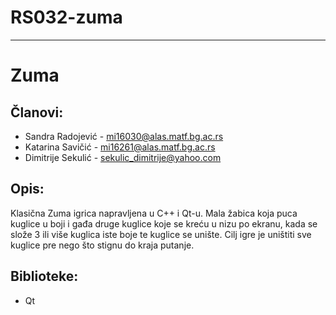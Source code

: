 # RS032-zuma
---
# Zuma
## Članovi:
* Sandra Radojević - mi16030@alas.matf.bg.ac.rs
* Katarina Savičić - mi16261@alas.matf.bg.ac.rs
* Dimitrije Sekulić - sekulic_dimitrije@yahoo.com

## Opis:
Klasična Zuma igrica napravljena u C++ i Qt-u. Mala žabica koja puca kuglice u boji i gađa druge kuglice koje se kreću u nizu po ekranu, kada se slože 3 ili više kuglica iste boje te kuglice se unište. Cilj igre je uništiti sve kuglice pre nego što stignu do kraja putanje.

## Biblioteke:
* Qt
